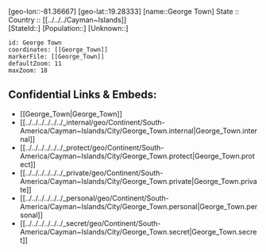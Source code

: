﻿---
location: [19.28333,-81.36667] 
mapzoom: [7,12] 
mapmarker: city 
type: City
tags:
- geo/City


SpocWebEntityId: 36655
isDeleted: false
confidential: public

---
[geo-lon::-81.36667] 
[geo-lat::19.28333] 
[name::George Town] 
State ::  
Country :: [[../../../Cayman~Islands]]  
[StateId::] 
[Population::] 
[Unknown::] 


```leaflet
id: George Town
coordinates: [[George_Town]] 
markerFile: [[George_Town]] 
defaultZoom: 11 
maxZoom: 18
```


## Confidential Links & Embeds: 
- [[George_Town|George_Town]]  
- [[../../../../../../_internal/geo/Continent/South-America/Cayman~Islands/City/George_Town.internal|George_Town.internal]] 
- [[../../../../../../_protect/geo/Continent/South-America/Cayman~Islands/City/George_Town.protect|George_Town.protect]] 
- [[../../../../../../_private/geo/Continent/South-America/Cayman~Islands/City/George_Town.private|George_Town.private]] 
- [[../../../../../../_personal/geo/Continent/South-America/Cayman~Islands/City/George_Town.personal|George_Town.personal]] 
- [[../../../../../../_secret/geo/Continent/South-America/Cayman~Islands/City/George_Town.secret|George_Town.secret]] 
